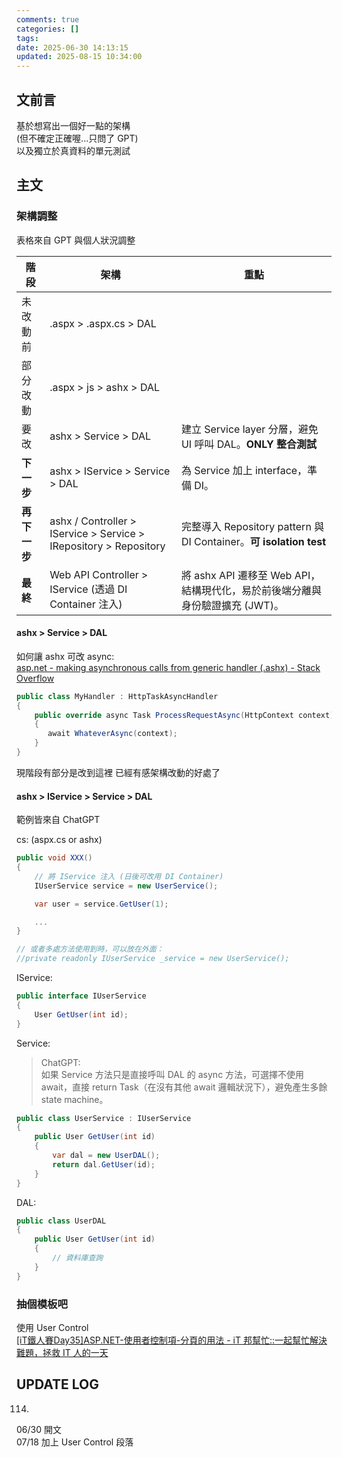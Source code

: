 ```yaml
---
comments: true
categories: []
tags:
date: 2025-06-30 14:13:15
updated: 2025-08-15 10:34:00
---
```

## 文前言

基於想寫出一個好一點的架構  
(但不確定正確喔...只問了 GPT)  
以及獨立於真資料的單元測試

<!--more-->

## 主文

### 架構調整

表格來自 GPT 與個人狀況調整

| 階段       | 架構                                                                | 重點                                                          |
| -------- | ----------------------------------------------------------------- | ----------------------------------------------------------- |
| 未改動前     | .aspx > .aspx.cs > DAL                                            |                                                             |
| 部分改動     | .aspx > js > ashx > DAL                                           |                                                             |
| 要改       | ashx > Service > DAL                                              | 建立 Service layer 分層，避免 UI 呼叫 DAL。**ONLY 整合測試**              |
| **下一步**  | ashx > IService > Service > DAL                                   | 為 Service 加上 interface，準備 DI。                               |
| **再下一步** | ashx / Controller > IService > Service > IRepository > Repository | 完整導入 Repository pattern 與 DI Container。**可 isolation test** |
| **最終**   | Web API Controller > IService (透過 DI Container 注入)                | 將 ashx API 遷移至 Web API，結構現代化，易於前後端分離與身份驗證擴充 (JWT)。          |

#### ashx > Service > DAL

如何讓 ashx 可改 async:  
[asp.net - making asynchronous calls from generic handler (.ashx) - Stack Overflow](https://stackoverflow.com/questions/8299194/making-asynchronous-calls-from-generic-handler-ashx)
```cs
public class MyHandler : HttpTaskAsyncHandler 
{
    public override async Task ProcessRequestAsync(HttpContext context) 
    {
       await WhateverAsync(context);
    }
}
```

現階段有部分是改到這裡
已經有感架構改動的好處了



#### ashx > IService > Service > DAL

範例皆來自 ChatGPT

cs: (aspx.cs or ashx)

```cs
public void XXX()
{
	// 將 IService 注入 (日後可改用 DI Container)
	IUserService service = new UserService();

	var user = service.GetUser(1);

	...
}

// 或者多處方法使用到時，可以放在外面：
//private readonly IUserService _service = new UserService();
```

IService:

```cs
public interface IUserService
{
    User GetUser(int id);
}
```

Service:

> ChatGPT:  
> 如果 Service 方法只是直接呼叫 DAL 的 async 方法，可選擇不使用 await，直接 return Task（在沒有其他 await 邏輯狀況下），避免產生多餘 state machine。

```cs
public class UserService : IUserService
{
    public User GetUser(int id)
    {
        var dal = new UserDAL();
        return dal.GetUser(id);
    }
}
```

DAL:

```cs
public class UserDAL
{
    public User GetUser(int id)
    {
        // 資料庫查詢
    }
}
```


### 抽個模板吧

使用 User Control  
[[iT鐵人賽Day35]ASP.NET-使用者控制項-分頁的用法 - iT 邦幫忙::一起幫忙解決難題，拯救 IT 人的一天](https://ithelp.ithome.com.tw/articles/10225633)




## UPDATE LOG

114.

06/30 開文  
07/18 加上 User Control 段落